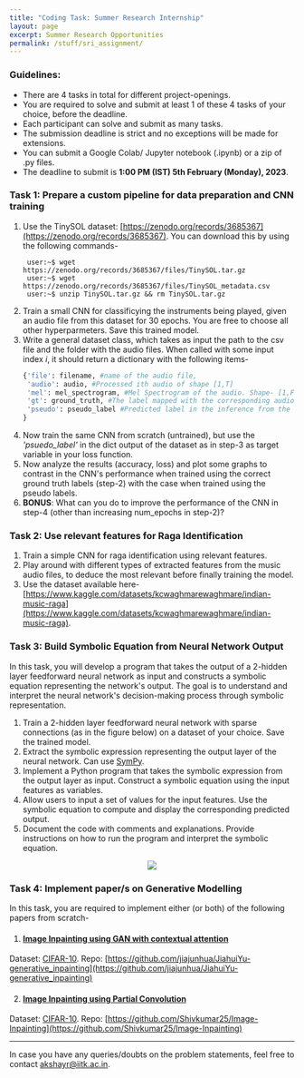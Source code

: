 ```yaml
---
title: "Coding Task: Summer Research Internship"
layout: page
excerpt: Summer Research Opportunities
permalink: /stuff/sri_assignment/
---
```



### Guidelines:
- There are 4 tasks in total for different project-openings.
- You are required to solve and submit at least 1 of these 4 tasks of your choice, before the deadline.
- Each participant can solve and submit as many tasks.
- The submission deadline is strict and no exceptions will be made for extensions.
- You can submit a Google Colab/ Jupyter notebook (.ipynb) or a zip of .py files.
- The deadline to submit is **1:00 PM (IST) 5th February (Monday), 2023**.

### Task 1: Prepare a custom pipeline for data preparation and CNN training

1. Use the TinySOL dataset: [https://zenodo.org/records/3685367](https://zenodo.org/records/3685367). You can download this by using the following commands-
   ```console
    user:~$ wget https://zenodo.org/records/3685367/files/TinySOL.tar.gz
    user:~$ wget https://zenodo.org/records/3685367/files/TinySOL_metadata.csv
    user:~$ unzip TinySOL.tar.gz && rm TinySOL.tar.gz
   ```
2. Train a small CNN for classificying the instruments being played, given an audio file from this dataset for 30 epochs. You are free to choose all other hyperparmeters. Save this trained model.
3. Write a general dataset class, which takes as input the path to the csv file and the folder with the audio files. When called with some input index *i*, it should return a dictionary with the following items-
   ```python
   {'file': filename, #name of the audio file,
    'audio': audio, #Processed ith audio of shape [1,T]
    'mel': mel_spectrogram, #Mel Spectrogram of the audio. Shape- [1,F,T]. Choose the parameters yourself.
    'gt': ground_truth, #The label mapped with the corresponding audio file.
    'pseudo': pseudo_label #Predicted label in the inference from the trained model in step-2.
   }
   ```
4. Now train the same CNN from scratch (untrained), but use the *'psuedo_label'* in the dict output of the dataset as in step-3 as target variable in your loss function.
5. Now analyze the results (accuracy, loss) and plot some graphs to contrast in the CNN's performance when trained using the correct ground truth labels (step-2) with the case when trained using the pseudo labels.
6. **BONUS**: What can you do to improve the performance of the CNN in step-4 (other than increasing num_epochs in step-2)?

### Task 2: Use relevant features for Raga Identification

1. Train a simple CNN for raga identification using relevant features.
2. Play around with different types of extracted features from the music audio files, to deduce the most relevant before finally training the model.
3. Use the dataset available here- [https://www.kaggle.com/datasets/kcwaghmarewaghmare/indian-music-raga](https://www.kaggle.com/datasets/kcwaghmarewaghmare/indian-music-raga).

### Task 3: Build Symbolic Equation from Neural Network Output
In this task, you will develop a program that takes the output of a 2-hidden layer feedforward neural network as input and 
constructs a symbolic equation representing the network's output. The goal is to understand and interpret the neural network's
decision-making process through symbolic representation.

1. Train a 2-hidden layer feedforward neural network with sparse connections (as in the figure below) on a dataset of your choice. Save the trained model.
2. Extract the symbolic expression representing the output layer of the neural network. Can use [SymPy](https://www.sympy.org/en/index.html).
3. Implement a Python program that takes the symbolic expression from the output layer as input. Construct a symbolic equation using the input features as variables.
4. Allow users to input a set of values for the input features. Use the symbolic equation to compute and display the corresponding predicted output.
5. Document the code with comments and explanations. Provide instructions on how to run the program and interpret the symbolic equation.

<div align="center">
<img class="width-score width-max-100px" src="{{ "./stuff/sri.png" | relative_url }}">
</div>

### Task 4: Implement paper/s on Generative Modelling
In this task, you are required to implement either (or both) of the following papers from scratch-

1. #### [Image Inpainting using GAN with contextual attention](https://arxiv.org/pdf/1801.07892.pdf)
Dataset: [CIFAR-10](https://www.cs.toronto.edu/~kriz/cifar.html). 
Repo: [https://github.com/jiajunhua/JiahuiYu-generative_inpainting](https://github.com/jiajunhua/JiahuiYu-generative_inpainting)

2. #### [Image Inpainting using Partial Convolution](https://arxiv.org/pdf/1804.07723.pdf)
Dataset: [CIFAR-10](https://www.cs.toronto.edu/~kriz/cifar.html). 
Repo: [https://github.com/Shivkumar25/Image-Inpainting](https://github.com/Shivkumar25/Image-Inpainting)


-----------------------------
In case you have any queries/doubts on the problem statements, feel free to contact [akshayr@iitk.ac.in](akshayr@iitk.ac.in).
